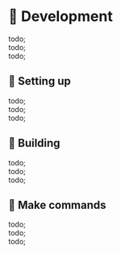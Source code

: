 # 🔨 Development

todo; <br/>
todo; <br/>
todo; <br/>

## 🔨 Setting up

todo; <br/>
todo; <br/>
todo; <br/>

## 🔨 Building

todo; <br/>
todo; <br/>
todo; <br/>

## 🔨 Make commands

todo; <br/>
todo; <br/>
todo; <br/>
